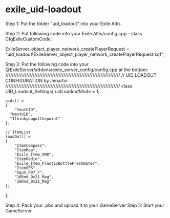 # exile_uid-loadout

Step 1:
  Put the folder "uid_loadout" into your Exile.Altis

Step 2:
  Put following code into your Exile.Altis/config.cpp - class CfgExileCustomCode:

  ExileServer_object_player_network_createPlayerRequest = "uid_loadout\ExileServer_object_player_network_createPlayerRequest.sqf";

Step 3: Put the following code into your @ExileServer/addons/exile_server_config/config.cpp at the bottom:
  ///////////////////////////////////////////////////////////////////////
  // UID LOADOUT CONFIGURATION by Jenartor
  ///////////////////////////////////////////////////////////////////////
  class UID_Loadout_Settings{
  	uidLoadoutMode = 1;

  	uids[] =
  	{
  		"YourUID",
      "NextUID",
      "Ithinkyougotthepoint"
  	};

    // ItemList
  	loadOut[] =
  	{
  		"ItemCompass",
  		"ItemMap",
  		"Exile_Item_XM8",
  		"ItemRadio",
  		"Exile_Item_PlasticBottleFreshWater",
  		"ItemGPS",
  		"hgun_P07_F",
  		"16Rnd_9x21_Mag",
  		"16Rnd_9x21_Mag"
  	};
  };

Step 4: Pack your .pbo and upload it to your GameServer
Step 5: Start your GameServer
